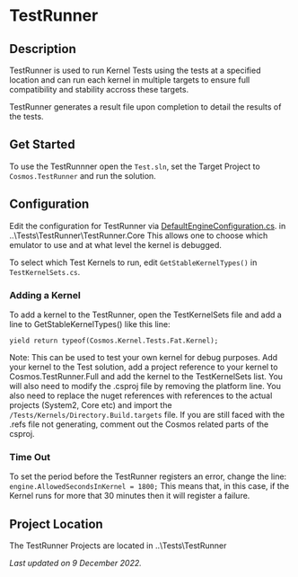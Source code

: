 # TestRunner

## Description
TestRunner is used to run Kernel Tests using the tests at a specified location and can run each kernel in multiple targets to ensure full compatibility and stability accross these targets. 

TestRunner generates a result file upon completion to detail the results of the tests.

## Get Started
To use the TestRunnner open the `Test.sln`, set the Target Project to `Cosmos.TestRunner` and run the solution.

## Configuration
Edit the configuration for TestRunner via [DefaultEngineConfiguration.cs](https://github.com/CosmosOS/Cosmos/blob/9d0ccc2be22938424d8992611b11409aaabf74ea/Tests/Cosmos.TestRunner.Full/DefaultEngineConfiguration.cs#L9). in ..\Tests\TestRunner\TestRunner.Core
This allows one to choose which emulator to use and at what level the kernel is debugged.

To select which Test Kernels to run, edit `GetStableKernelTypes()` in `TestKernelSets.cs`.

### Adding a Kernel
To add a kernel to the TestRunner, open the TestKernelSets file and add a line to GetStableKernelTypes() like this line:

`yield return typeof(Cosmos.Kernel.Tests.Fat.Kernel);`

Note: This can be used to test your own kernel for debug purposes. Add your kernel to the Test solution, add a project reference to your kernel to Cosmos.TestRunner.Full and add the kernel to the TestKernelSets list.
You will also need to modify the .csproj file by removing the platform line. You also need to replace the nuget references with references to the actual projects (System2, Core etc) and import the `/Tests/Kernels/Directory.Build.targets` file. If you are still faced with the .refs file not generating, comment out the Cosmos related parts of the csproj.

### Time Out
To set the period before the TestRunner registers an error, change the line: `engine.AllowedSecondsInKernel = 1800;` This means that, in this case, if the Kernel runs for more that 30 minutes then it will register a failure.

## Project Location
The TestRunner Projects are located in ..\Tests\TestRunner

*Last updated on 9 December 2022.*
